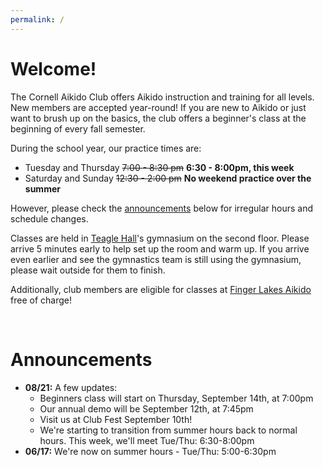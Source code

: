 ```yaml
---
permalink: /
---
```


# Welcome!
The Cornell Aikido Club offers Aikido instruction and training for all levels.
New members are accepted year-round! If you are new to Aikido or just want to
brush up on the basics, the club offers a beginner's class at the beginning of
every fall semester.

During the school year, our practice times are:

- Tuesday and Thursday <s>7:00 - 8:30 pm</s> **6:30 - 8:00pm, this week**
- Saturday and Sunday <s>12:30 - 2:00 pm</s> **No weekend practice over the summer**

However, please check the [announcements](#announcements) below for irregular hours and
schedule changes.

Classes are held in [Teagle Hall](https://www.cornell.edu/about/maps/?loc=Teagle%20Hall)'s
gymnasium on the second floor. Please arrive 5 minutes early to help set up the
room and warm up. If you arrive even earlier and see the gymnastics team is
still using the gymnasium, please wait outside for them to finish.

Additionally, club members are eligible for classes at [Finger Lakes
Aikido](http://www.fingerlakesaikido.com/) free of charge!

<br>
<span id="announcements"/>

# Announcements

- **08/21:** A few updates:
  - Beginners class will start on Thursday, September 14th, at 7:00pm
  - Our annual demo will be September 12th, at 7:45pm
  - Visit us at Club Fest September 10th!
  - We're starting to transition from summer hours back to normal hours. This week, we'll meet Tue/Thu: 6:30-8:00pm
- **06/17:** We're now on summer hours - Tue/Thu: 5:00-6:30pm
